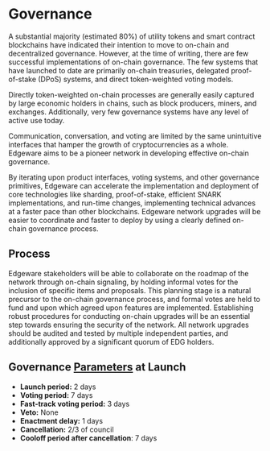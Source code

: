 # Governance

A substantial majority \(estimated 80%\) of utility tokens and smart contract blockchains have indicated their intention to move to on-chain and decentralized governance. However, at the time of writing, there are few successful implementations of on-chain governance. The few systems that have launched to date are primarily on-chain treasuries, delegated proof-of-stake \(DPoS\) systems, and direct token-weighted voting models.

Directly token-weighted on-chain processes are generally easily captured by large economic holders in chains, such as block producers, miners, and exchanges. Additionally, very few governance systems have any level of active use today.

Communication, conversation, and voting are limited by the same unintuitive interfaces that hamper the growth of cryptocurrencies as a whole. Edgeware aims to be a pioneer network in developing effective on-chain governance.

By iterating upon product interfaces, voting systems, and other governance primitives, Edgeware can accelerate the implementation and deployment of core technologies like sharding, proof-of-stake, efficient SNARK implementations, and run-time changes, implementing technical advances at a faster pace than other blockchains. Edgeware network upgrades will be easier to coordinate and faster to deploy by using a clearly defined on-chain governance process.

## Process

Edgeware stakeholders will be able to collaborate on the roadmap of the network through on-chain signaling, by holding informal votes for the inclusion of specific items and proposals. This planning stage is a natural precursor to the on-chain governance process, and formal votes are held to fund and upon which agreed upon features are implemented. Establishing robust procedures for conducting on-chain upgrades will be an essential step towards ensuring the security of the network. All network upgrades should be audited and tested by multiple independent parties, and additionally approved by a significant quorum of EDG holders.

## Governance [Parameters](https://github.com/hicommonwealth/edgeware-documentation/blob/master/docs/edgeware-runtime/parameters.md) at Launch

* **Launch period:** 2 days
* **Voting period:** 7 days
* **Fast-track voting period:** 3 days
* **Veto:** None
* **Enactment delay:** 1 days
* **Cancellation:** 2/3 of council
* **Cooloff period after cancellation**: 7 days

